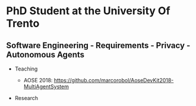 # PhD Student at the University Of Trento

## Software Engineering - Requirements - Privacy - Autonomous Agents 

- Teaching
  - AOSE 2018: https://github.com/marcorobol/AoseDevKit2018-MultiAgentSystem

- Research
